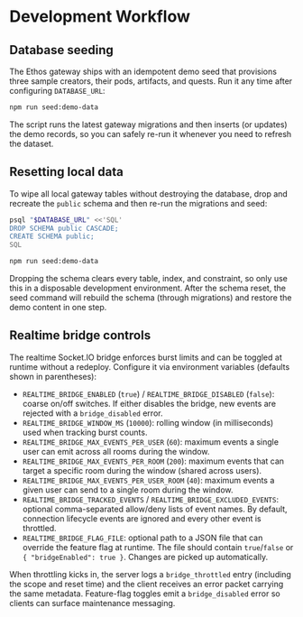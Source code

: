 # Development Workflow

## Database seeding

The Ethos gateway ships with an idempotent demo seed that provisions three sample creators, their pods, artifacts, and quests. Run it any time after configuring `DATABASE_URL`:

```bash
npm run seed:demo-data
```

The script runs the latest gateway migrations and then inserts (or updates) the demo records, so you can safely re-run it whenever you need to refresh the dataset.

## Resetting local data

To wipe all local gateway tables without destroying the database, drop and recreate the `public` schema and then re-run the migrations and seed:

```bash
psql "$DATABASE_URL" <<'SQL'
DROP SCHEMA public CASCADE;
CREATE SCHEMA public;
SQL

npm run seed:demo-data
```

Dropping the schema clears every table, index, and constraint, so only use this in a disposable development environment. After the schema reset, the seed command will rebuild the schema (through migrations) and restore the demo content in one step.

## Realtime bridge controls

The realtime Socket.IO bridge enforces burst limits and can be toggled at runtime without a redeploy. Configure it via environment variables (defaults shown in parentheses):

- `REALTIME_BRIDGE_ENABLED` (`true`) / `REALTIME_BRIDGE_DISABLED` (`false`): coarse on/off switches. If either disables the bridge, new events are rejected with a `bridge_disabled` error.
- `REALTIME_BRIDGE_WINDOW_MS` (`10000`): rolling window (in milliseconds) used when tracking burst counts.
- `REALTIME_BRIDGE_MAX_EVENTS_PER_USER` (`60`): maximum events a single user can emit across all rooms during the window.
- `REALTIME_BRIDGE_MAX_EVENTS_PER_ROOM` (`200`): maximum events that can target a specific room during the window (shared across users).
- `REALTIME_BRIDGE_MAX_EVENTS_PER_USER_ROOM` (`40`): maximum events a given user can send to a single room during the window.
- `REALTIME_BRIDGE_TRACKED_EVENTS` / `REALTIME_BRIDGE_EXCLUDED_EVENTS`: optional comma-separated allow/deny lists of event names. By default, connection lifecycle events are ignored and every other event is throttled.
- `REALTIME_BRIDGE_FLAG_FILE`: optional path to a JSON file that can override the feature flag at runtime. The file should contain `true`/`false` or `{ "bridgeEnabled": true }`. Changes are picked up automatically.

When throttling kicks in, the server logs a `bridge_throttled` entry (including the scope and reset time) and the client receives an error packet carrying the same metadata. Feature-flag toggles emit a `bridge_disabled` error so clients can surface maintenance messaging.
